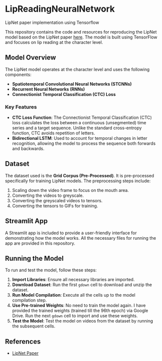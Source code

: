 # LipReadingNeuralNetwork
LipNet paper implementation using Tensorflow

This repository contains the code and resources for reproducing the LipNet model based on the LipNet paper [here](https://arxiv.org/pdf/1611.01599). The model is built using TensorFlow and focuses on lip reading at the character level.

## Model Overview

The LipNet model operates at the character level and uses the following components:

- **Spatiotemporal Convolutional Neural Networks (STCNNs)**
- **Recurrent Neural Networks (RNNs)**
- **Connectionist Temporal Classification (CTC) Loss**

### Key Features

- **CTC Loss Function**: The Connectionist Temporal Classification (CTC) loss calculates the loss between a continuous (unsegmented) time series and a target sequence. Unlike the standard cross-entropy function, CTC avoids repetition of letters.
- **Bidirectional LSTM**: Used to account for temporal changes in letter recognition, allowing the model to process the sequence both forwards and backwards.

## Dataset

The dataset used is the **Grid Corpus (Pre-Processed)**. It is pre-processed specifically for training LipNet models. The preprocessing steps include:

1. Scaling down the video frame to focus on the mouth area.
2. Converting the videos to greyscale.
3. Converting the greyscaled videos to tensors.
4. Converting the tensors to GIFs for training.

## Streamlit App

A Streamlit app is included to provide a user-friendly interface for demonstrating how the model works. All the necessary files for running the app are provided in this repository.

## Running the Model

To run and test the model, follow these steps:

1. **Import Libraries**: Ensure all necessary libraries are imported.
2. **Download Dataset**: Run the first `gdown` cell to download and unzip the dataset.
3. **Run Model Compilation**: Execute all the cells up to the model compilation step.
4. **Use Pre-trained Weights**: No need to train the model again. I have provided the trained weights (trained till the 96th epoch) via Google Drive. Run the next `gdown` cell to import and use these weights.
5. **Test the Model**: Test the model on videos from the dataset by running the subsequent cells.

## References
- [LipNet Paper](https://arxiv.org/pdf/1611.01599)


